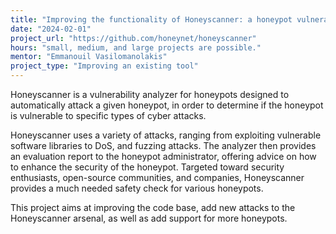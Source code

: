 ```yaml
---
title: "Improving the functionality of Honeyscanner: a honeypot vulnerability analyzer"
date: "2024-02-01"
project_url: "https://github.com/honeynet/honeyscanner"
hours: "small, medium, and large projects are possible."
mentor: "Emmanouil Vasilomanolakis"
project_type: "Improving an existing tool"
---
```


Honeyscanner is a vulnerability analyzer for honeypots designed to automatically attack a given honeypot, in order to determine if the honeypot is vulnerable to specific types of cyber attacks.

Honeyscanner uses a variety of attacks, ranging from exploiting vulnerable software libraries to DoS, and fuzzing attacks. The analyzer then provides an evaluation report to the honeypot administrator, offering advice on how to enhance the security of the honeypot. Targeted toward security enthusiasts, open-source communities, and companies, Honeyscanner provides a much needed safety check for various honeypots.

This project aims at improving the code base, add new attacks to the Honeyscanner arsenal, as well as add support for more honeypots.